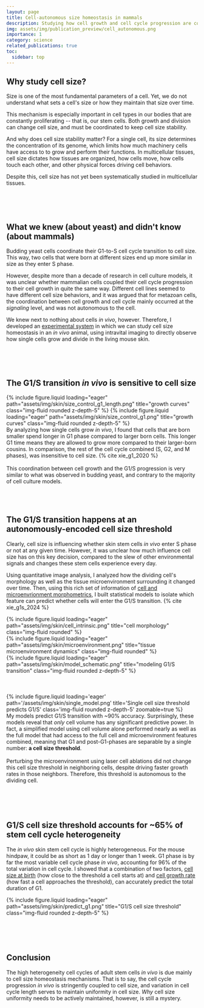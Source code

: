 ```yaml
---
layout: page
title: Cell-autonomous size homeostasis in mammals
description: Studying how cell growth and cell cycle progression are coupled in adult mouse skin stem cells.
img: assets/img/publication_preview/cell_autonomous.png
importance: 1
category: science
related_publications: true
toc:
  sidebar: top
---
```



## Why study cell size?

Size is one of the most fundamental parameters of a cell. Yet, we do not
understand what sets a cell's size or how they maintain that size over time.

This mechanism is especially important in cell types in our bodies that are
constantly proliferating -- that is, our stem cells. Both growth and division can
change cell size, and must be coordinated to keep cell size stability.

And why does cell size stability matter? For a single cell, its size
determines the concentration of its genome, which limits how much machinery
cells have access to to grow and perform their functions. In multicellular tissues, cell size
dictates how tissues are organized, how cells move, how cells touch each other,
and other physical forces driving cell behaviors.

Despite this, cell size has not yet been systematically studied in multicellular tissues.

<br>
<br>
<br>

## What we knew (about yeast) and didn't know (about mammals)

Budding yeast cells coordinate their G1-to-S cell cycle transition to cell size.
This way, two cells that were born at different sizes end up more similar in size as they
enter S phase.

However, despite more than a decade of research in cell culture models, it was
unclear whether mammalian cells coupled their cell cycle progression to their
cell growth in quite the same way. Different cell lines seemed to have different
cell size behaviors, and it was argued that for metazoan cells, the coordination
between cell growth and cell cycle mainly occurred at the _signaling_ level, and was
not autonomous to the cell.

We knew next to nothing about cells _in vivo_, however.
Therefore, I developed an [experimental system](https://xies.github.io/projects/4d_single_cell_in_vivo_imaging/) in which we can study cell size homeostasis in an _in vivo_ animal,
using intravital imaging to directly observe how single cells grow
and divide in the living mouse skin.

<br>
<br>
<br>

## The G1/S transition _in vivo_ is sensitive to cell size
<div class="row">
  <div class="col-4">
      {% include figure.liquid loading="eager" path="assets/img/skin/size_control_g1_length.png" title="growth curves" class="img-fluid rounded z-depth-5" %}
      {% include figure.liquid loading="eager" path="assets/img/skin/size_control_g1.png" title="growth curves" class="img-fluid rounded z-depth-5" %}
  </div>
  <div class="col-8">
    By analyzing how single cells grow <i>in vivo</i>, I found that cells that are born
    smaller spend longer in G1 phase compared to larger born cells. This longer G1
    time means they are allowed to grow more compared to their larger-born cousins. In
    comparison, the rest of the cell cycle combined (S, G2, and M phases), was
    insensitive to cell size. {% cite xie_g1_2020 %}
    <br>
    <br>
    This coordination between cell growth and the G1/S progression is very similar
    to what was observed in budding yeast, and contrary to the majority of cell culture
    models.
  </div>
</div>

<br>
<br>
<br>

## The G1/S transition happens at an autonomously-encoded cell size threshold

Clearly, cell size is influencing whether skin stem cells _in vivo_ enter S phase or not
at any given time. However, it was unclear how much influence cell size has on this
key decision, compared to the slew of other environmental signals and changes these stem cells experience every day.

 Using quantitative image analysis, I analyzed how the dividing cell's morphology
 as well as the tissue microenvironment surrounding it changed over time. Then,
 using this rich set of information of <u>cell and microenvrionment morphometrics</u>, I
 built statistical models to isolate which feature can predict whether cells will enter
 the G1/S transition. {% cite xie_g1s_2024 %}

<div class="row">
  <div class="col">
      {% include figure.liquid loading="eager" path="assets/img/skin/cell_intrinsic.png" title="cell morphology" class="img-fluid rounded" %}
  </div>
  <div class="col">
      {% include figure.liquid loading="eager" path="assets/img/skin/microenvironment.png" title="tissue microenvironment dynamics" class="img-fluid rounded" %}
  </div>
</div>
<div class="container">
<div class="row justify-content-md-center">
  <div class='col-md-5'>
      {% include figure.liquid loading="eager" path="assets/img/skin/model_schematic.png" title="modeling G1/S transition" class="img-fluid rounded  z-depth-5" %}
  </div>
</div>
</div>
<br>
<br>
<br>


<div class="row">
  <div class="col-7">
      {% include figure.liquid loading='eager' path='/assets/img/skin/single_model.png' title='Single cell size threshold predicts G1/S' class='img-fluid rounded z-depth-5' zoomable=true %}
  </div>
  <div class="col-5">
    My models predict G1/S transition with ~90% accuracy. Surprisingly, these models
    reveal that <i>only</i> cell volume has any significant predictive power. In fact, a
    simplified model using cell volume alone performed nearly
    as well as the full model that had access to the full cell and microenvironment
    features combined, meaning that G1 and post-G1-phases are separable by a single
    number: <b>a cell size threshold</b>.
    <br>
    <br>
    Perturbing the microenvironment using laser cell ablations did not change this cell size threshold
    in neighboring cells, despite driving faster growth rates in those neighbors.
    Therefore, this threshold is autonomous to the dividing cell.
    <br>
    <br>

  </div>
</div>

<br>
<br>
<br>

## G1/S cell size threshold accounts for ~65% of stem cell cycle heterogeneity

The _in vivo_ skin stem cell cycle is highly heterogeneous. For the mouse hindpaw, it
could be as short as 1 day or longer than 1 week. G1 phase is by far the most variable cell cycle phase _in vivo_, accounting for
96% of the total variation in cell cycle. I showed that a combination of two
factors, <u>cell size at birth</u> (how close to the threshold a cell starts at) and <u>cell growth rate</u>
(how fast a cell approaches the threshold), can accurately predict the total
duration of G1.

<div class="container">
  <div class="row justify-content-md-center">
    <div class="col-md-auto">
      {% include figure.liquid loading="eager" path="assets/img/skin/predict_g1.png" title="G1/S cell size threshold" class="img-fluid rounded z-depth-5" %}
    </div>
  </div>
</div>

<br>
<br>
<br>
<br>

## Conclusion
The high heterogeneity cell cycles of adult stem cells _in vivo_ is
due mainly to cell size homeostasis mechanisms. That is to say, the cell cycle progression
_in vivo_ is stringently coupled to cell size, and variation in cell cycle length
serves to maintain uniformity in cell size. _Why_ cell size uniformity needs to be actively
maintained, however, is still a mystery.

<br>
<br>
<br>
<br>
